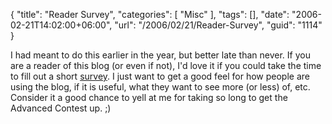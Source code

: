 {
	"title": "Reader Survey",
	"categories": [
		"Misc"
	],
	"tags": [],
	"date": "2006-02-21T14:02:00+06:00",
	"url": "/2006/02/21/Reader-Survey",
	"guid": "1114"
}

I had meant to do this earlier in the year, but better late than never. If you are a reader of this blog (or even if not), I'd love it if you could take the time to fill out a short <a href="http://ray.camdenfamily.com/poll.cfm">survey</a>. I just want to get a good feel for how people are using the blog, if it is useful, what they want to see more (or less) of, etc. Consider it a good chance to yell at me for taking so long to get the Advanced Contest up. ;)